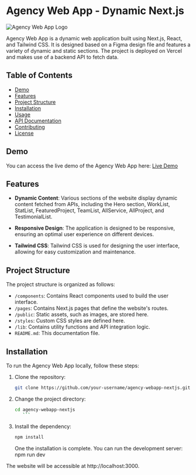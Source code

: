 # Agency Web App - Dynamic Next.js

![Agency Web App Logo](https://example.com/your-logo.png)

Agency Web App is a dynamic web application built using Next.js, React, and Tailwind CSS. It is designed based on a Figma design file and features a variety of dynamic and static sections. The project is deployed on Vercel and makes use of a backend API to fetch data.

## Table of Contents

- [Demo](#demo)
- [Features](#features)
- [Project Structure](#project-structure)
- [Installation](#installation)
- [Usage](#usage)
- [API Documentation](#api-documentation)
- [Contributing](#contributing)
- [License](#license)

## Demo

You can access the live demo of the Agency Web App here: [Live Demo](https://agency-webapp-nextjs.vercel.app/)

## Features

- **Dynamic Content**: Various sections of the website display dynamic content fetched from APIs, including the Hero section, WorkList, StatList, FeaturedProject, TeamList, AllService, AllProject, and TestimonialList.

- **Responsive Design**: The application is designed to be responsive, ensuring an optimal user experience on different devices.

- **Tailwind CSS**: Tailwind CSS is used for designing the user interface, allowing for easy customization and maintenance.

## Project Structure

The project structure is organized as follows:

- `/components`: Contains React components used to build the user interface.
- `/pages`: Contains Next.js pages that define the website's routes.
- `/public`: Static assets, such as images, are stored here.
- `/styles`: Custom CSS styles are defined here.
- `/lib`: Contains utility functions and API integration logic.
- `README.md`: This documentation file.

## Installation

To run the Agency Web App locally, follow these steps:

1. Clone the repository:

   ```bash
   git clone https://github.com/your-username/agency-webapp-nextjs.git
   ```

2. Change the project directory:

   ````bash
   cd agency-webapp-nextjs
      ```

   ````

3. Install the dependency:

   ```bash
   npm install
   ```

   One the installation is complete. You can run the development server: npm run dev

The website will be accessible at http://localhost:3000.